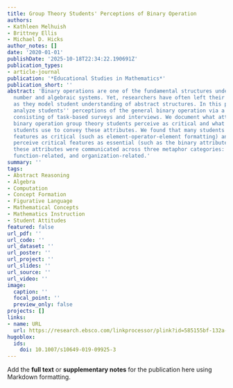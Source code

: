 ```yaml
---
title: Group Theory Students' Perceptions of Binary Operation
authors:
- Kathleen Melhuish
- Brittney Ellis
- Michael D. Hicks
author_notes: []
date: '2020-01-01'
publishDate: '2025-10-18T22:34:22.190691Z'
publication_types:
- article-journal
publication: '*Educational Studies in Mathematics*'
publication_short: ''
abstract: 'Binary operations are one of the fundamental structures underlying our
  number and algebraic systems. Yet, researchers have often left their role implicit
  as they model student understanding of abstract structures. In this paper, we directly
  analyze students'' perceptions of the general binary operation via a two-phase study
  consisting of task-based surveys and interviews. We document what attributes of
  binary operation group theory students perceive as critical and what types of metaphors
  students use to convey these attributes. We found that many students treat superficial
  features as critical (such as element-operator-element formatting) and do not always
  perceive critical features as essential (such as the binary attribute). Further,
  these attributes were communicated across three metaphor categories: arithmetic-related,
  function-related, and organization-related.'
summary: ''
tags:
- Abstract Reasoning
- Algebra
- Computation
- Concept Formation
- Figurative Language
- Mathematical Concepts
- Mathematics Instruction
- Student Attitudes
featured: false
url_pdf: ''
url_code: ''
url_dataset: ''
url_poster: ''
url_project: ''
url_slides: ''
url_source: ''
url_video: ''
image:
  caption: ''
  focal_point: ''
  preview_only: false
projects: []
links:
- name: URL
  url: https://research.ebsco.com/linkprocessor/plink?id=585155bf-132a-309c-ae49-ee591fd490c0
hugoblox:
  ids:
    doi: 10.1007/s10649-019-09925-3
---
```


Add the **full text** or **supplementary notes** for the publication here using Markdown formatting.
